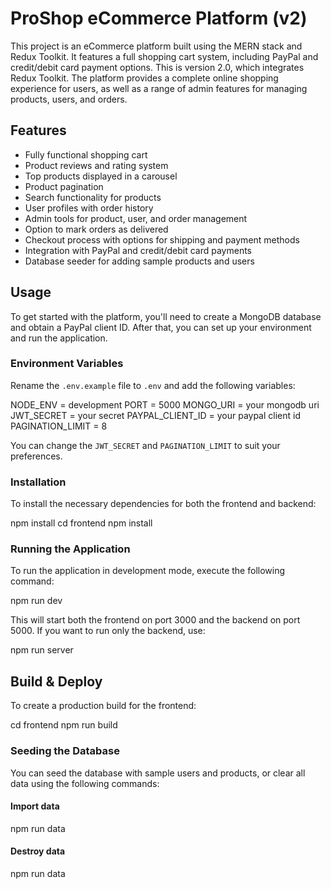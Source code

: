 # ProShop eCommerce Platform (v2)

This project is an eCommerce platform built using the MERN stack and Redux Toolkit. It features a full shopping cart system, including PayPal and credit/debit card payment options. This is version 2.0, which integrates Redux Toolkit. The platform provides a complete online shopping experience for users, as well as a range of admin features for managing products, users, and orders.

## Features

- Fully functional shopping cart
- Product reviews and rating system
- Top products displayed in a carousel
- Product pagination
- Search functionality for products
- User profiles with order history
- Admin tools for product, user, and order management
- Option to mark orders as delivered
- Checkout process with options for shipping and payment methods
- Integration with PayPal and credit/debit card payments
- Database seeder for adding sample products and users

## Usage

To get started with the platform, you'll need to create a MongoDB database and obtain a PayPal client ID. After that, you can set up your environment and run the application.

### Environment Variables

Rename the `.env.example` file to `.env` and add the following variables:

NODE_ENV = development 
PORT = 5000 
MONGO_URI = your mongodb uri 
JWT_SECRET = your secret 
PAYPAL_CLIENT_ID = your paypal client id 
PAGINATION_LIMIT = 8

You can change the `JWT_SECRET` and `PAGINATION_LIMIT` to suit your preferences.

### Installation

To install the necessary dependencies for both the frontend and backend:

npm install cd frontend npm install

### Running the Application

To run the application in development mode, execute the following command:

npm run dev

This will start both the frontend on port 3000 and the backend on port 5000. If you want to run only the backend, use:

npm run server

## Build & Deploy

To create a production build for the frontend:

cd frontend npm run build

### Seeding the Database

You can seed the database with sample users and products, or clear all data using the following commands:

#### Import data

npm run data

#### Destroy data

npm run data